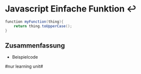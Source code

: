 # Javascript Einfache Funktion ↩️

```java
function myFunction(thing){
    return thing.toUpperCase();
}
```

## Zusammenfassung
- Beispielcode

#nur learning unit#